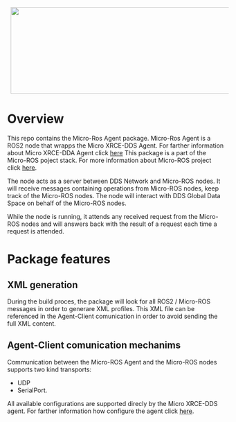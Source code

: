 <a href="http://www.eprosima.com"><img src="http://www.eprosima.com/images/logos/eprosima/logo.png" align="top" hspace="8" vspace="2" width="650" height="200" ></a>

# Overview

This repo contains the Micro-Ros Agent package.
Micro-Ros Agent is a ROS2 node that wrapps the Micro XRCE-DDS Agent.
For farther information about Micro XRCE-DDA Agent click [here](https://github.com/eProsima/Micro-XRCE-DDS-Agent)
This package is a part of the Micro-ROS poject stack. 
For more information about Micro-ROS project click [here]().

The node acts as a server between DDS Network and Micro-ROS nodes.
It will receive messages containing operations from Micro-ROS nodes, keep track of the Micro-ROS nodes. 
The node will interact with DDS Global Data Space on behalf of the Micro-ROS nodes.

While the node is running, it attends any received request from the Micro-ROS nodes and will answers back with the result of a request each time a request is attended.


# Package features

## XML generation

During the build proces, the package will look for all ROS2 / Micro-ROS messages in order to generare XML profiles.
This XML file can be referenced in the Agent-Client comunication in order to avoid sending the full XML content.


## Agent-Client comunication mechanims

Communication between the Micro-ROS Agent and the Micro-ROS nodes supports two kind transports: 
- UDP 
- SerialPort. 


All available configurations are supported direcly by the Micro XRCE-DDS agent.
For farther information how configure the agent click [here]().